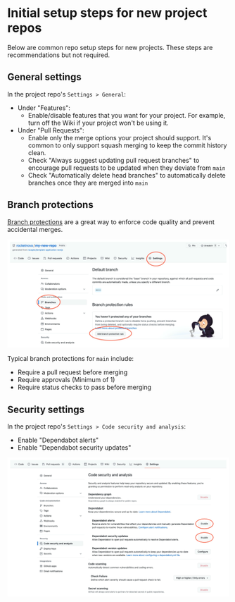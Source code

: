 # Initial setup steps for new project repos

Below are common repo setup steps for new projects. These steps are recommendations but not required.

## General settings

In the project repo's `Settings > General`:

- Under "Features":
  - Enable/disable features that you want for your project. For example, turn off the Wiki if your project won't be using it.
- Under "Pull Requests":
  - Enable only the merge options your project should support. It's common to only support squash merging to keep the commit history clean.
  - Check "Always suggest updating pull request branches" to encourage pull requests to be updated when they deviate from `main`
  - Check "Automatically delete head branches" to automatically delete branches once they are merged into `main`

## Branch protections

[Branch protections](https://docs.github.com/en/repositories/configuring-branches-and-merges-in-your-repository/defining-the-mergeability-of-pull-requests/about-protected-branches) are a great way to enforce code quality and prevent accidental merges.

![Branches settings](./assets/add_branch_protection_rule.svg)

Typical branch protections for `main` include:

- Require a pull request before merging
- Require approvals (Minimum of 1)
- Require status checks to pass before merging

## Security settings

In the project repo's `Settings > Code security and analysis`:

- Enable "Dependabot alerts"
- Enable "Dependabot security updates"

![Dependabot settings](./assets/code_sec_analysis.svg)
